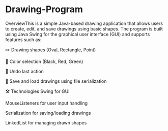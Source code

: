 # Drawing-Program
OverviewThis is a simple Java-based drawing application that allows users to create, edit, and save drawings using basic shapes. The program is built using Java Swing for the graphical user interface (GUI) and supports features such as:


✏️ Drawing shapes (Oval, Rectangle, Point)

🎨 Color selection (Black, Red, Green)

🔄 Undo last action

💾 Save and load drawings using file serialization

🛠️ Technologies Swing for GUI

MouseListeners for user input handling

Serialization for saving/loading drawings

LinkedList for managing drawn shapes
